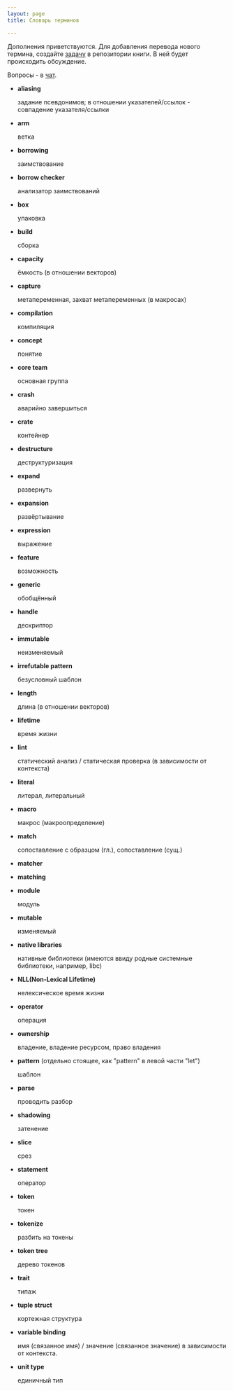 ```yaml
---
layout: page
title: Словарь терминов

---
```


Дополнения приветствуются. Для добавления перевода нового термина,
создайте [задачу](https://github.com/ruRust/rust_book_ru/issues/new) в
репозитории книги. В ней будет происходить обсуждение.

Вопросы - в [чат](https://gitter.im/ruRust/rust_book_ru).

* **aliasing**

  задание псевдонимов; в отношении указателей/ссылок - совпадение указателя/ссылки
  
* **arm**

  ветка

* **borrowing**

  заимствование

* **borrow checker**

  анализатор заимствований

* **box**

  упаковка

* **build**

  сборка

* **capacity**

  ёмкость (в отношении векторов)

* **capture**

  метапеременная, захват метапеременных (в макросах)

* **compilation**

  компиляция

* **concept**

  понятие

* **core team**

  основная группа

* **crash**

  аварийно завершиться
  
* **crate**

  контейнер

* **destructure**

  деструктуризация

* **expand**

  развернуть

* **expansion**

  развёртывание
  
* **expression**

  выражение

* **feature**

  возможность

* **generic**

  обобщённый
  
* **handle**

  дескриптор

* **immutable**

  неизменяемый

* **irrefutable pattern**

  безусловный шаблон

* **length**

  длина (в отношении векторов)

* **lifetime**

  время жизни

* **lint**

  статический анализ / статическая проверка (в зависимости от контекста)

* **literal**

  литерал, литеральный
 
* **macro**

  макроc (макроопределение)

* **match**

  сопоставление с образцом (гл.), сопоставление (сущ.)

* **matcher**


* **matching**


* **module**

  модуль

* **mutable**

  изменяемый

* **native libraries**

  нативные библиотеки (имеются ввиду родные системные библиотеки, например, libc)

* **NLL(Non-Lexical Lifetime)**

  нелексическое время жизни

* **operator**

  операция

* **ownership**

  владение, владение ресурсом, право владения

* **pattern** (отдельно стоящее, как "pattern" в левой части "let")

  шаблон
  
* **parse**

  проводить разбор
  
* **shadowing**

  затенение

* **slice**

  срез

* **statement**

  оператор

* **token**

  токен

* **tokenize**

  разбить на токены

* **token tree**

  дерево токенов

* **trait**

  типаж

* **tuple struct**

  кортежная структура

* **variable binding**

  имя (связанное имя) / значение (связанное значение) в зависимости от контекста.

* **unit type**

  единичный тип
